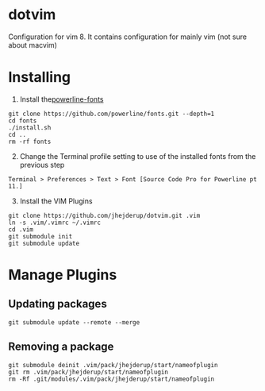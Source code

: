 # dotvim
Configuration for vim 8. It contains configuration for mainly vim (not sure about macvim)

# Installing

1. Install the[powerline-fonts](https://github.com/powerline/fonts)

```
git clone https://github.com/powerline/fonts.git --depth=1
cd fonts
./install.sh
cd ..
rm -rf fonts
```

2. Change the Terminal profile setting to use of the installed fonts from the previous step
```
Terminal > Preferences > Text > Font [Source Code Pro for Powerline pt 11.]
```

3. Install the VIM Plugins

```
git clone https://github.com/jhejderup/dotvim.git .vim
ln -s .vim/.vimrc ~/.vimrc
cd .vim
git submodule init
git submodule update 
```

# Manage Plugins

## Updating packages

```
git submodule update --remote --merge
```

## Removing a package

```
git submodule deinit .vim/pack/jhejderup/start/nameofplugin
git rm .vim/pack/jhejderup/start/nameofplugin
rm -Rf .git/modules/.vim/pack/jhejderup/start/nameofplugin
```


